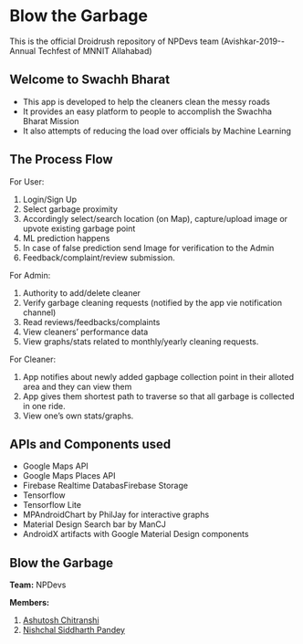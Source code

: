 # Blow the Garbage
This is the official Droidrush repository of NPDevs team (Avishkar-2019--Annual Techfest of MNNIT Allahabad)

## Welcome to Swachh Bharat
- This app is developed to help the cleaners clean the messy roads
- It provides an easy platform to people to accomplish the Swachha Bharat Mission
- It also attempts of reducing the load over officials by Machine Learning

## The Process Flow
For User:
1. Login/Sign Up
2. Select garbage proximity
3. Accordingly select/search location (on Map), capture/upload image or upvote existing garbage point
4. ML prediction happens
5. In case of false prediction send Image for verification to the Admin
6. Feedback/complaint/review submission.

For Admin:
1. Authority to add/delete cleaner
2. Verify garbage cleaning requests (notified by the app vie notification channel)
3. Read reviews/feedbacks/complaints
4. View cleaners’ performance data
5. View graphs/stats related to monthly/yearly cleaning requests.

For Cleaner:
1. App notifies about newly added gapbage collection point in their alloted area and they can view them
2. App gives them shortest path to traverse so that all garbage is collected in one ride.
3. View one’s own stats/graphs.

## APIs and Components used
- Google Maps API
- Google Maps Places API
- Firebase Realtime DatabasFirebase Storage
- Tensorflow
- Tensorflow Lite
- MPAndroidChart by PhilJay for interactive graphs
- Material Design Search bar by ManCJ
- AndroidX artifacts with Google Material Design components

## Blow the Garbage
**Team:** NPDevs

**Members:**
1. [Ashutosh Chitranshi](https://github.com/ashu12chi/)
2. [Nishchal Siddharth Pandey](https://github.com/nisiddharth/)
